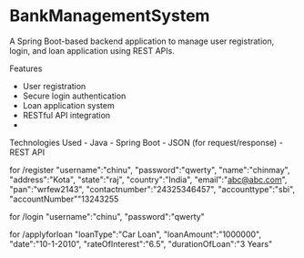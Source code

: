# BankManagementSystem

A Spring Boot-based backend application to manage user registration, login, and loan application using REST APIs.

Features
   - User registration
   - Secure login authentication
   - Loan application system
   - RESTful API integration
   - 
Technologies Used
    - Java
    - Spring Boot
    - JSON (for request/response)
    - REST API

for /register
"username":"chinu",
    "password":"qwerty",
    "name":"chinmay",
    "address":"Kota",
    "state":"raj",
    "country":"India",
    "email":"abc@abc.com",
    "pan":"wrfew2143",
    "contactnumber":"24325346457",
    "accounttype":"sbi",
    "accountNumber""13243255
    
for /login
"username":"chinu",
    "password":"qwerty"
    
 for /applyforloan
 "loanType":"Car Loan",
    "loanAmount":"1000000",
    "date":"10-1-2010",
    "rateOfInterest":"6.5",
    "durationOfLoan":"3 Years"
 

